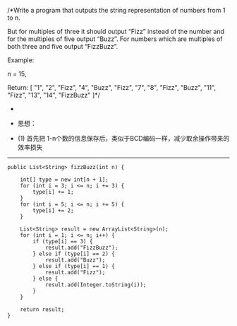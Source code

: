 /*Write a program that outputs the string representation of numbers from 1 to n.

 But for multiples of three it should output “Fizz” instead of the number and for the multiples of five output “Buzz”. For numbers which are multiples of both three and five output “FizzBuzz”.

 Example:

  n = 15,

 Return:
  [
      "1",
        "2",
        "Fizz",
        "4",
        "Buzz",
        "Fizz",
        "7",
        "8",
        "Fizz",
        "Buzz",
        "11",
        "Fizz",
        "13",
        "14",
        "FizzBuzz"
        ]*/


 
* 
* 思想：

* (1) 首先把 1-n个数的信息保存后，类似于BCD编码一样，减少取余操作带来的效率损失

----
    
    public List<String> fizzBuzz(int n) {

        int[] type = new int[n + 1];
        for (int i = 3; i <= n; i += 3) {
            type[i] += 1;
        }
        for (int i = 5; i <= n; i += 5) {
            type[i] += 2;
        }

        List<String> result = new ArrayList<String>(n);
        for (int i = 1; i <= n; i++) {
            if (type[i] == 3) {
                result.add("FizzBuzz");
            } else if (type[i] == 2) {
                result.add("Buzz");
            } else if (type[i] == 1) {
                result.add("Fizz");
            } else {
                result.add(Integer.toString(i));
            }
        }

        return result;
    }
